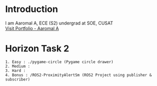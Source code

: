 # Introduction
 I am Aaromal A, ECE (S2) undergrad at SOE, CUSAT <br>
 [Visit Portfolio - Aaromal A](https://aaromalonline.github.io/)


# Horizon Task 2
```
1. Easy : ./pygame-circle (Pygame circle drawer)
2. Medium : 
3. Hard : 
4. Bonus : /ROS2-ProximityAlertSm (ROS2 Project using publisher & subscriber) 
```
